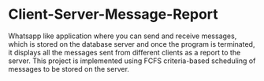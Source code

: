# Client-Server-Message-Report

Whatsapp like application where you can send and receive messages, which is stored on the database server and once the program is terminated, it displays all the messages sent from different clients as a report to the server. This project is implemented using FCFS criteria-based scheduling of messages to be stored on the server.
